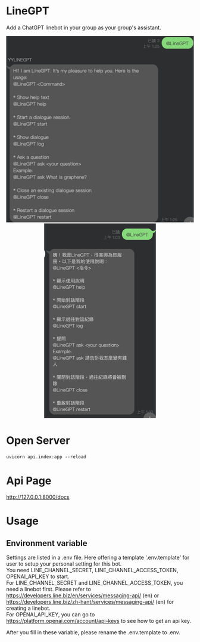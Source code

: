 # LineGPT
Add a ChatGPT linebot in your group as your group's assistant. 
<div align="center">
  <img src="doc/help-en.png" height="500"/>
  <img src="doc/help-zh.png" width="300"/>
</div>

# Open Server
```
uvicorn api.index:app --reload
```

# Api Page
http://127.0.0.1:8000/docs

# Usage
## Environment variable
Settings are listed in a .env file. Here offering a template '.env.template' for user to setup your personal setting for this bot.<br>
You need LINE_CHANNEL_SECRET, LINE_CHANNEL_ACCESS_TOKEN, OPENAI_API_KEY to start. <br>
For LINE_CHANNEL_SECRET and LINE_CHANNEL_ACCESS_TOKEN, you need a linebot first. Please refer to https://developers.line.biz/en/services/messaging-api/ (en) or https://developers.line.biz/zh-hant/services/messaging-api/ (en) for creating a linebot. <br>
For OPENAI_API_KEY, you can go to https://platform.openai.com/account/api-keys to see how to get an api key.

After you fill in these variable, please rename the .env.template to .env.
